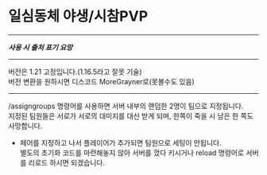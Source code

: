 # 일심동체 야생/시참PVP  

---

***사용 시 출처 표기 요망***

---


버전은 1.21 고정입니다.(1.16.5라고 잘못 기술)   
버전 변환을 원하시면 디스코드 MoreGrayner로(못볼수도 있음)

---

/assigngroups 명령어를 사용하면 서버 내부의 랜덤한 2명이 팀으로 지정됩니다.  
지정된 팀원들은 서로가 서로의 대미지를 대신 받게 되며, 한쪽이 죽을 시 남은 한 쪽도 사망합니다.  
+ 페어를 지정하고 나서 플레이어가 추가되면 팀원으로 세팅이 안됩니다.  
별도의 초기화 코드를 마련해놓지 않아 서버를 껐다 키시거나 reload 명령어로 서버를 리로드 하시면 되겠습니다. 
